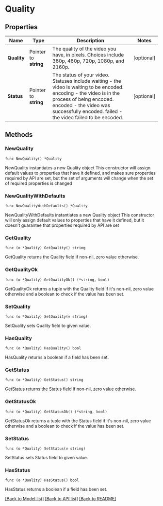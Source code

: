 # Quality

## Properties

Name | Type | Description | Notes
------------ | ------------- | ------------- | -------------
**Quality** | Pointer to **string** | The quality of the video you have, in pixels. Choices include 360p, 480p, 720p, 1080p, and 2160p. | [optional] 
**Status** | Pointer to **string** | The status of your video. Statuses include waiting - the video is waiting to be encoded. encoding - the video is in the process of being encoded. encoded - the video was successfully encoded. failed - the video failed to be encoded. | [optional] 

## Methods

### NewQuality

`func NewQuality() *Quality`

NewQuality instantiates a new Quality object
This constructor will assign default values to properties that have it defined,
and makes sure properties required by API are set, but the set of arguments
will change when the set of required properties is changed

### NewQualityWithDefaults

`func NewQualityWithDefaults() *Quality`

NewQualityWithDefaults instantiates a new Quality object
This constructor will only assign default values to properties that have it defined,
but it doesn't guarantee that properties required by API are set

### GetQuality

`func (o *Quality) GetQuality() string`

GetQuality returns the Quality field if non-nil, zero value otherwise.

### GetQualityOk

`func (o *Quality) GetQualityOk() (*string, bool)`

GetQualityOk returns a tuple with the Quality field if it's non-nil, zero value otherwise
and a boolean to check if the value has been set.

### SetQuality

`func (o *Quality) SetQuality(v string)`

SetQuality sets Quality field to given value.

### HasQuality

`func (o *Quality) HasQuality() bool`

HasQuality returns a boolean if a field has been set.

### GetStatus

`func (o *Quality) GetStatus() string`

GetStatus returns the Status field if non-nil, zero value otherwise.

### GetStatusOk

`func (o *Quality) GetStatusOk() (*string, bool)`

GetStatusOk returns a tuple with the Status field if it's non-nil, zero value otherwise
and a boolean to check if the value has been set.

### SetStatus

`func (o *Quality) SetStatus(v string)`

SetStatus sets Status field to given value.

### HasStatus

`func (o *Quality) HasStatus() bool`

HasStatus returns a boolean if a field has been set.


[[Back to Model list]](../README.md#documentation-for-models) [[Back to API list]](../README.md#documentation-for-api-endpoints) [[Back to README]](../README.md)


